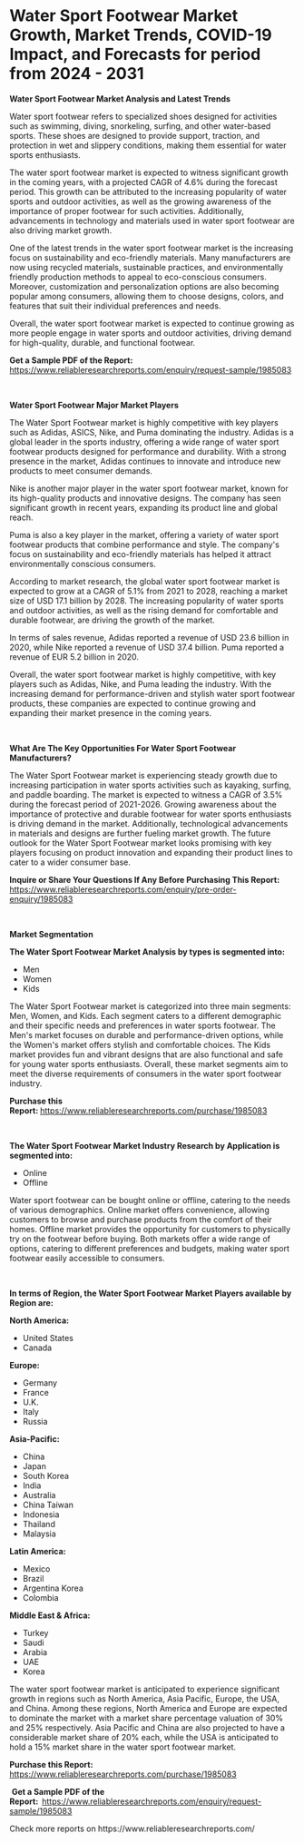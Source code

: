 <p><h1>Water Sport Footwear Market Growth, Market Trends, COVID-19 Impact, and Forecasts for period from 2024 - 2031</h1></p><p><strong>Water Sport Footwear Market Analysis and Latest Trends</strong></p>
<p><p>Water sport footwear refers to specialized shoes designed for activities such as swimming, diving, snorkeling, surfing, and other water-based sports. These shoes are designed to provide support, traction, and protection in wet and slippery conditions, making them essential for water sports enthusiasts.</p><p>The water sport footwear market is expected to witness significant growth in the coming years, with a projected CAGR of 4.6% during the forecast period. This growth can be attributed to the increasing popularity of water sports and outdoor activities, as well as the growing awareness of the importance of proper footwear for such activities. Additionally, advancements in technology and materials used in water sport footwear are also driving market growth.</p><p>One of the latest trends in the water sport footwear market is the increasing focus on sustainability and eco-friendly materials. Many manufacturers are now using recycled materials, sustainable practices, and environmentally friendly production methods to appeal to eco-conscious consumers. Moreover, customization and personalization options are also becoming popular among consumers, allowing them to choose designs, colors, and features that suit their individual preferences and needs.</p><p>Overall, the water sport footwear market is expected to continue growing as more people engage in water sports and outdoor activities, driving demand for high-quality, durable, and functional footwear.</p></p>
<p><strong>Get a Sample PDF of the Report:&nbsp;</strong> <a href="https://www.reliableresearchreports.com/enquiry/request-sample/1985083">https://www.reliableresearchreports.com/enquiry/request-sample/1985083</a></p>
<p>&nbsp;</p>
<p><strong>Water Sport Footwear Major Market Players</strong></p>
<p><p>The Water Sport Footwear market is highly competitive with key players such as Adidas, ASICS, Nike, and Puma dominating the industry. Adidas is a global leader in the sports industry, offering a wide range of water sport footwear products designed for performance and durability. With a strong presence in the market, Adidas continues to innovate and introduce new products to meet consumer demands.</p><p>Nike is another major player in the water sport footwear market, known for its high-quality products and innovative designs. The company has seen significant growth in recent years, expanding its product line and global reach.</p><p>Puma is also a key player in the market, offering a variety of water sport footwear products that combine performance and style. The company's focus on sustainability and eco-friendly materials has helped it attract environmentally conscious consumers.</p><p>According to market research, the global water sport footwear market is expected to grow at a CAGR of 5.1% from 2021 to 2028, reaching a market size of USD 17.1 billion by 2028. The increasing popularity of water sports and outdoor activities, as well as the rising demand for comfortable and durable footwear, are driving the growth of the market.</p><p>In terms of sales revenue, Adidas reported a revenue of USD 23.6 billion in 2020, while Nike reported a revenue of USD 37.4 billion. Puma reported a revenue of EUR 5.2 billion in 2020.</p><p>Overall, the water sport footwear market is highly competitive, with key players such as Adidas, Nike, and Puma leading the industry. With the increasing demand for performance-driven and stylish water sport footwear products, these companies are expected to continue growing and expanding their market presence in the coming years.</p></p>
<p>&nbsp;</p>
<p><strong>What Are The Key Opportunities For Water Sport Footwear Manufacturers?</strong></p>
<p><p>The Water Sport Footwear market is experiencing steady growth due to increasing participation in water sports activities such as kayaking, surfing, and paddle boarding. The market is expected to witness a CAGR of 3.5% during the forecast period of 2021-2026. Growing awareness about the importance of protective and durable footwear for water sports enthusiasts is driving demand in the market. Additionally, technological advancements in materials and designs are further fueling market growth. The future outlook for the Water Sport Footwear market looks promising with key players focusing on product innovation and expanding their product lines to cater to a wider consumer base.</p></p>
<p><strong>Inquire or Share Your Questions If Any Before Purchasing This Report:</strong> <a href="https://www.reliableresearchreports.com/enquiry/pre-order-enquiry/1985083">https://www.reliableresearchreports.com/enquiry/pre-order-enquiry/1985083</a></p>
<p>&nbsp;</p>
<p><strong>Market Segmentation</strong></p>
<p><strong>The Water Sport Footwear Market Analysis by types is segmented into:</strong></p>
<p><ul><li>Men</li><li>Women</li><li>Kids</li></ul></p>
<p><p>The Water Sport Footwear market is categorized into three main segments: Men, Women, and Kids. Each segment caters to a different demographic and their specific needs and preferences in water sports footwear. The Men's market focuses on durable and performance-driven options, while the Women's market offers stylish and comfortable choices. The Kids market provides fun and vibrant designs that are also functional and safe for young water sports enthusiasts. Overall, these market segments aim to meet the diverse requirements of consumers in the water sport footwear industry.</p></p>
<p><strong>Purchase this Report:&nbsp;</strong><a href="https://www.reliableresearchreports.com/purchase/1985083">https://www.reliableresearchreports.com/purchase/1985083</a></p>
<p>&nbsp;</p>
<p><strong>The Water Sport Footwear Market Industry Research by Application is segmented into:</strong></p>
<p><ul><li>Online</li><li>Offline</li></ul></p>
<p><p>Water sport footwear can be bought online or offline, catering to the needs of various demographics. Online market offers convenience, allowing customers to browse and purchase products from the comfort of their homes. Offline market provides the opportunity for customers to physically try on the footwear before buying. Both markets offer a wide range of options, catering to different preferences and budgets, making water sport footwear easily accessible to consumers.</p></p>
<p>&nbsp;</p>
<p><strong>In terms of Region, the Water Sport Footwear Market Players available by Region are:</strong></p>
<p>
    <p> <strong> North America: </strong>
        <ul>
            <li>United States</li>
            <li>Canada</li>
        </ul>
        </p> 
    <p> <strong> Europe: </strong>
        <ul>
            <li>Germany</li>
            <li>France</li>
            <li>U.K.</li>
            <li>Italy</li>
            <li>Russia</li>
        </ul>
        </p> 
    <p> <strong> Asia-Pacific: </strong>
        <ul>
            <li>China</li>
            <li>Japan</li>
            <li>South Korea</li>
            <li>India</li>
            <li>Australia</li>
            <li>China Taiwan</li>
            <li>Indonesia</li>
            <li>Thailand</li>
            <li>Malaysia</li>
        </ul>
        </p> 
    <p> <strong> Latin America: </strong>
        <ul>
            <li>Mexico</li>
            <li>Brazil</li>
            <li>Argentina Korea</li>
            <li>Colombia</li>
        </ul>
        </p> 
    <p> <strong> Middle East & Africa: </strong>
        <ul>
            <li>Turkey</li>
            <li>Saudi</li>
            <li>Arabia</li>
            <li>UAE</li>
            <li>Korea</li>
        </ul>
    </p>
    </p>
<p><p>The water sport footwear market is anticipated to experience significant growth in regions such as North America, Asia Pacific, Europe, the USA, and China. Among these regions, North America and Europe are expected to dominate the market with a market share percentage valuation of 30% and 25% respectively. Asia Pacific and China are also projected to have a considerable market share of 20% each, while the USA is anticipated to hold a 15% market share in the water sport footwear market.</p></p>
<p><strong>Purchase this Report: </strong><a href="https://www.reliableresearchreports.com/purchase/1985083">https://www.reliableresearchreports.com/purchase/1985083</a></p>
<p>&nbsp;<strong>Get a Sample PDF of the Report:&nbsp;&nbsp;</strong><a href="https://www.reliableresearchreports.com/enquiry/request-sample/1985083">https://www.reliableresearchreports.com/enquiry/request-sample/1985083</a></p>
<p><strong></strong></p>
<p>Check more reports on https://www.reliableresearchreports.com/</p>